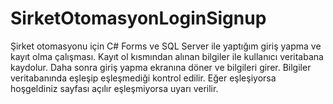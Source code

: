 # SirketOtomasyonLoginSignup
 Şirket otomasyonu için C# Forms ve SQL Server ile yaptığım giriş yapma ve kayıt olma çalışması.
 Kayıt ol kısmından alınan bilgiler ile kullanıcı veritabana kaydolur. Daha sonra giriş yapma ekranına döner ve bilgileri girer.
 Bilgiler veritabanında eşleşip eşleşmediği kontrol edilir. Eğer eşleşiyorsa hoşgeldiniz sayfası açılır eşleşmiyorsa uyarı verilir.
